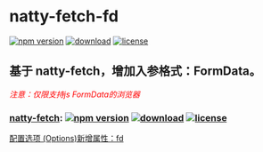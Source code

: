 # natty-fetch-fd

[![npm version](https://img.shields.io/npm/v/natty-fetch-fd.svg?style=flat)](https://www.npmjs.com/package/natty-fetch-fd) [![download](https://img.shields.io/npm/dm/natty-fetch-fd.svg?style=flat)](https://www.npmjs.com/package/natty-fetch) [![license](https://img.shields.io/badge/license-MIT-blue.svg?style=flat)](https://raw.githubusercontent.com/zsjjs/natty-fetch-fd/master/LICENSE)

## 基于 natty-fetch，增加入参格式：FormData。
<i style="color:red;">注意：仅限支持js FormData的浏览器</i>


### <a target="_blank" href="https://github.com/jias/natty-fetch">natty-fetch</a>:  [![npm version](https://img.shields.io/npm/v/natty-fetch.svg?style=flat)](https://www.npmjs.com/package/natty-fetch) [![download](https://img.shields.io/npm/dm/natty-fetch.svg?style=flat)](https://www.npmjs.com/package/natty-fetch) [![license](https://img.shields.io/badge/license-MIT-blue.svg?style=flat)](https://raw.githubusercontent.com/jias/natty-fetch/master/LICENSE)

<a target="_blank" href="https://github.com/zsjjs/natty-fetch-fd/blob/master/docs/options.md#fd">配置选项 (Options)新增属性：fd</a>